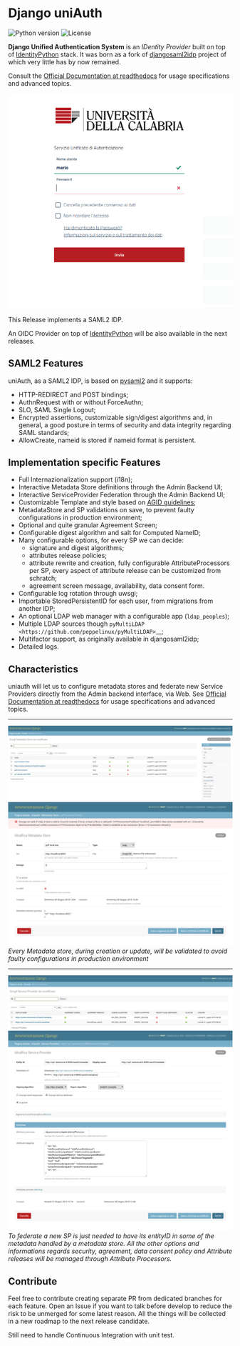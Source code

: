 # Django uniAuth

![Python version](https://img.shields.io/badge/license-Apache%202-blue.svg)
![License](https://img.shields.io/badge/python-3.5%20%7C%203.6%20%7C%203.7-blue.svg)

**Django Unified Authentication System** is an *IDentity Provider* built on top of [IdentityPython](https://idpy.org) stack.
It was born as a fork of [djangosaml2idp](https://github.com/OTA-Insight/djangosaml2idp/) project of which very little has by now remained.

Consult the [Official Documentation at readthedocs](https://uniauth.readthedocs.io/en/latest/index.html) for usage specifications and advanced topics.

![Alt text](documentation/contents/login.png)

This Release implements a SAML2 IDP.

An OIDC Provider on top of [IdentityPython](https://idpy.org) will be also available in the next releases.

## SAML2 Features

uniAuth, as a SAML2 IDP, is based on [pysaml2](https://github.com/IdentityPython/pysaml2) and it supports:

- HTTP-REDIRECT and POST bindings;
- AuthnRequest with or without ForceAuthn;
- SLO, SAML Single Logout;
- Encrypted assertions, customizable sign/digest algorithms and, in general, a good posture in terms of security and data integrity regarding SAML standards;
- AllowCreate, nameid is stored if nameid format is persistent.

## Implementation specific Features

- Full Internazionalization support (i18n);
- Interactive Metadata Store definitions through the Admin Backend UI;
- Interactive ServiceProvider Federation through the Admin Backend UI;
- Customizable Template and style based on [AGID guidelines](https://www.agid.gov.it/it/argomenti/linee-guida-design-pa);
- MetadataStore and SP validations on save, to prevent faulty configurations in production environment;
- Optional and quite granular Agreement Screen;
- Configurable digest algorithm and salt for Computed NameID;
- Many configurable options, for every SP we can decide:
    - signature and digest algorithms;
    - attributes release policies;
    - attribute rewrite and creation, fully configurable AttributeProcessors per SP, every aspect of attribute release can be customized from schratch;
    - agreement screen message, availability, data consent form.
- Configurable log rotation through uwsgi;
- Importable StoredPersistentID for each user, from migrations from another IDP;
- An optional LDAP web manager with a configurable app (`ldap_peoples`);
- Multiple LDAP sources though `pyMultiLDAP <https://github.com/peppelinux/pyMultiLDAP>`__;
- Multifactor support, as originally available in djangosaml2idp;
- Detailed logs.


## Characteristics

uniauth will let us to configure metadata stores and federate new Service Providers directly from the Admin backend interface, via Web.
See [Official Documentation at readthedocs](https://uniauth.readthedocs.io/en/latest/index.html) for usage specifications and advanced topics.

---

![Alt text](documentation/contents/md_search.png)
![Alt text](documentation/contents/mdstore.png)
*Every Metadata store, during creation or update, will be validated to avoid faulty configurations in production environment*

---

![Alt text](documentation/contents/sp_search.png)
![Alt text](documentation/contents/sp.png)
*To federate a new SP is just needed to have its entityID in some of the metadata handled by a metadata store. All the other options and informations regards security, agreement, data consent policy and Attribute releases will be managed through Attribute Processors.*

## Contribute

Feel free to contribute creating separate PR from dedicated branches for each feature.
Open an Issue if you want to talk before develop to reduce the risk to be unmerged for some latest reason.
All the things will be collected in a new roadmap to the next release candidate.

Still need to handle Continuous Integration with unit test.
